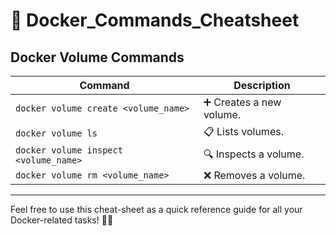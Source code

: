 # 🚀 Docker_Commands_Cheatsheet

## Docker Volume Commands

| Command | Description |
|---|---|
| `docker volume create <volume_name>` | ➕ Creates a new volume. |
| `docker volume ls` | 📋 Lists volumes. |
| `docker volume inspect <volume_name>` | 🔍 Inspects a volume. |
| `docker volume rm <volume_name>` | ❌ Removes a volume. |


---

Feel free to use this cheat-sheet as a quick reference guide for all your Docker-related tasks! 📘✨
